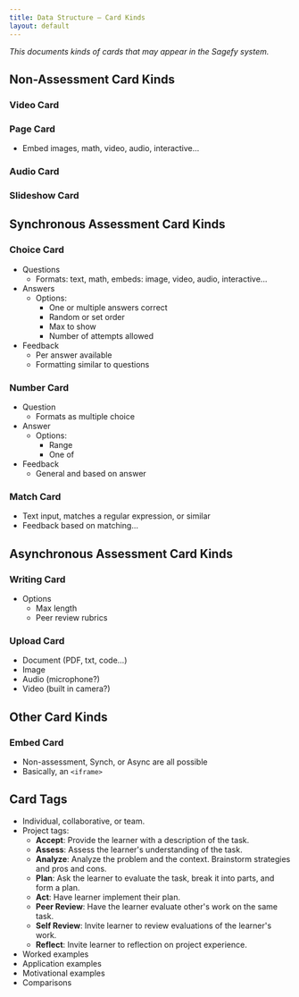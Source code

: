```yaml
---
title: Data Structure – Card Kinds
layout: default
---
```


_This documents kinds of cards that may appear in the Sagefy system._

Non-Assessment Card Kinds
-------------------------

### Video Card

### Page Card

- Embed images, math, video, audio, interactive...

### Audio Card

### Slideshow Card

Synchronous Assessment Card Kinds
---------------------------------

### Choice Card

- Questions
    - Formats: text, math, embeds: image, video, audio, interactive...
- Answers
    - Options:
        - One or multiple answers correct
        - Random or set order
        - Max to show
        - Number of attempts allowed
- Feedback
    - Per answer available
    - Formatting similar to questions

### Number Card

- Question
    - Formats as multiple choice
- Answer
    - Options:
        - Range
        - One of
- Feedback
    - General and based on answer

### Match Card

- Text input, matches a regular expression, or similar
- Feedback based on matching...

Asynchronous Assessment Card Kinds
----------------------------------

### Writing Card

- Options
    - Max length
    - Peer review rubrics

### Upload Card

- Document (PDF, txt, code...)
- Image
- Audio (microphone?)
- Video (built in camera?)

Other Card Kinds
----------------

### Embed Card

- Non-assessment, Synch, or Async are all possible
- Basically, an `<iframe>`

Card Tags
---------

- Individual, collaborative, or team.
- Project tags:
    - **Accept**: Provide the learner with a description of the task.
    - **Assess**: Assess the learner's understanding of the task.
    - **Analyze**: Analyze the problem and the context. Brainstorm strategies and pros and cons.
    - **Plan**: Ask the learner to evaluate the task, break it into parts, and form a plan.
    - **Act**: Have learner implement their plan.
    - **Peer Review**: Have the learner evaluate other's work on the same task.
    - **Self Review**: Invite learner to review evaluations of the learner's work.
    - **Reflect**: Invite learner to reflection on project experience.
- Worked examples
- Application examples
- Motivational examples
- Comparisons
